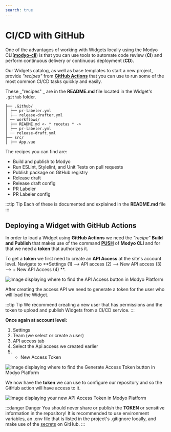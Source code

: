 ```yaml
---
search: true
---
```


# CI/CD with GitHub

One of the advantages of working with Widgets locally using the Modyo CLI([**modyo-cli**](/en/platform/channels/widgets.html#modyo-cli)) is that you can use tools to automate code review (**CI**) and perform continuous delivery or continuous deployment (**CD**).

Our Widgets catalog, as well as base templates to start a new project, provide _"recipes"_ from [**GitHub Actions**](https://GitHub.com/features/actions) that you can use to run some of the most common CI/CD tasks quickly and easily.

These _"recipes" _ are in the **README.md** file located in the Widget's `.github` folder.

```treeview {1, 5}
├── .Github/
│ ├── pr-labeler.yml
│ ├── release-drafter.yml
│ ── workflows/
│ ├── README.md <- * recetas * -> 
│ ├── pr-labeler.yml
│ ── release-draft.yml
├── src/
│ ├── App.vue
```

The recipes you can find are:

- Build and publish to Modyo
- Run ESLint, Stylelint, and Unit Tests on pull requests
- Publish package on GitHub registry
- Release draft
- Release draft config
- PR Labeler
- PR Labeler config

:::tip Tip
Each of these is documented and explained in the **README.md** file
:::

## Deploying a Widget with GitHub Actions

In order to load a Widget using **GitHub Actions** we need the _"recipe"_ **Build and Publish** that makes use of the command [**PUSH**](/en/platform/channels/widgets.html#modyo-cli-push-name) of **Modyo CLI** and for that we need a **token** that authorizes it.

To get a **token** we first need to create an **API Access** at the site's account level. Navigate to **Settings (1) —> API access (2) —> New API access (3) —> + New API Access (4) **.

<img src="/assets/img/widgets/ci-cd/1.png" alt="Image displaying where to find the API Access button in Modyo Platform ">

After creating the access API we need to generate a token for the user who will load the Widget.

:::tip Tip
We recommend creating a new user that has permissions and the token to upload and publish Widgets from a CI/CD service.
:::

**Once again at account level:**

1. Settings
2. Team (we select or create a user)
3. API access tab
4. Select the Api access we created earlier
5. + New Access Token

<img src="/assets/img/widgets/ci-cd/2.png" alt="Image displaying where to find the Generate Access Token button in Modyo Platform ">

We now have the **token** we can use to configure our repository and so the GitHub action will have access to it.

<img src="/assets/img/widgets/ci-cd/3.png" alt="Image displaying your new API Access Token in Modyo Platform">

:::danger Danger
You should never share or publish the **TOKEN** or sensitive information in the repository!
It is recommended to use environment variables, an .env file that is listed in the project's .gitignore locally, and make use of the [secrets](https://docs.GitHub.com/actions/reference/encrypted-secrets) on GitHub.
:::
